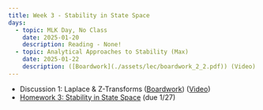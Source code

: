 ```yaml
---
title: Week 3 - Stability in State Space
days:
  - topic: MLK Day, No Class
    date: 2025-01-20
    description: Reading - None!
  - topic: Analytical Approaches to Stability (Max)
    date: 2025-01-22
    description: ([Boardwork](./assets/lec/boardwork_2_2.pdf)) (Video) <br /> Reading - LN 3.1, CD 7.2
---
```

- Discussion 1: Laplace & Z-Transforms ([Boardwork](./assets/disc/118_disc.pdf)) ([Video](https://controldynsys.github.io/131-wi25site/))
- [Homework 3: Stability in State Space](./assets/hw/hw2.zip) (due 1/27)

<a id="Week4"></a>
